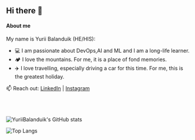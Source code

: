 ## Hi there 👋

#### About me

My name is Yurii Balanduik (HE/HIS):

- 💻 I am passionate about DevOps,AI and ML and I am a long-life learner.
- 🏕️ I love the mountains. For me, it is a place of fond memories.
- ✈️ I love travelling, especially driving a car for this time. For me, this is the greatest holiday.

📫 Reach out: [LinkedIn](https://www.linkedin.com/in/yurii-balandiuk-670a35322/)  |   [Instagram](https://www.linkedin.com/in/yurii-balandiuk-670a35322/](https://www.instagram.com/_appwy/profilecard/?igsh=MXF3cG5meWI5ZTVoYw==))

<br>
<br>

![YuriiBalanduik's GitHub stats](https://github-readme-stats.vercel.app/api?username=Divental&show_icons=true&theme=transparent)

![Top Langs](https://github-readme-stats.vercel.app/api/top-langs/?username=Divental&layout=compact)
<!--
**Divental/Divental** is a ✨ _special_ ✨ repository because its `README.md` (this file) appears on your GitHub profile.

Here are some ideas to get you started:

- 🔭 I’m currently working on ...
- 🌱 I’m currently learning ...
- 👯 I’m looking to collaborate on ...
- 🤔 I’m looking for help with ...
- 💬 Ask me about ...
- 📫 How to reach me: ...
- 😄 Pronouns: ...
- ⚡ Fun fact: ...
-->
